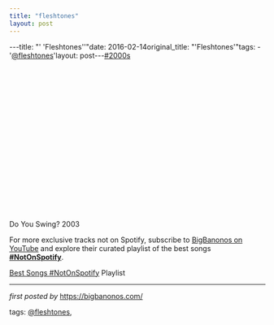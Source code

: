 ```yaml
---
title: "fleshtones"
layout: post
---
```

---title: "' 'Fleshtones''"date: 2016-02-14original_title: "'Fleshtones'"tags:  - '[@fleshtones](/tags/fleshtones/)'layout: post---[#2000s](/tags/2000s/) <br /><iframe width="95%" height="315" src="https://www.youtube.com/embed/eLshjeN3UhY?list=PLtuNtuTatqI2tz7FsBXwVk9ME-NuTR-3Q" frameborder="0" allowfullscreen></iframe><br />Do You Swing? 2003<!--Subscribe and Playlist Links--><div>    <p>For more exclusive tracks not on Spotify, subscribe to <a href="https://www.youtube.com/[@BigBanonos](/tags/BigBanonos/)" target="_blank">BigBanonos on YouTube</a> and explore their curated playlist of the best songs <strong>[#NotOnSpotify](/tags/NotOnSpotify/)</strong>.</p>    <p><a href="https://www.youtube.com/playlist?list=PLtuNtuTatqI0kFahUCbtbfenC_ET5O_tr" target="_blank">Best Songs [#NotOnSpotify](/tags/NotOnSpotify/) Playlist<br /></a></p></div><hr /><p><em>first posted by</em> <a href="https://bigbanonos.com/" rel="noopener" target="_new">https://bigbanonos.com/</a></p><p>tags: [@fleshtones](/tags/fleshtones/),</p>